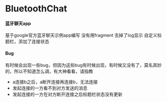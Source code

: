 # BluetoothChat
#### 蓝牙聊天app

基于google官方蓝牙聊天示例app编写
没有用fragment
去掉了log显示
自定义标题栏，添加了连接状态

#### Bug
有时候会出现一些bug，但因为这些bug有时候出现，有时候又没有了，莫名其妙的，所以不知道怎么调，有大神看看，请指教
* a连接b之后，a断开连接再连接b，无法连接
* 发起连接的一方看不到对方发送的消息
* 发起连接的一方在对方断开连接之后标题栏状态没有更新

